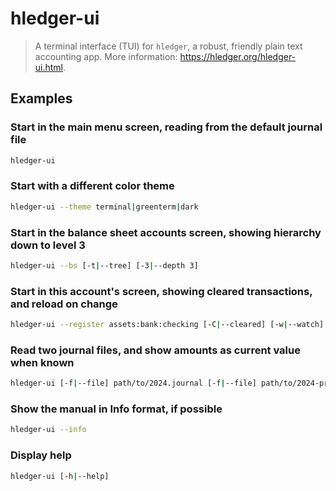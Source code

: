 # hledger-ui

> A terminal interface (TUI) for `hledger`, a robust, friendly plain text accounting app. More information: <https://hledger.org/hledger-ui.html>.

## Examples

### Start in the main menu screen, reading from the default journal file

```bash
hledger-ui
```

### Start with a different color theme

```bash
hledger-ui --theme terminal|greenterm|dark
```

### Start in the balance sheet accounts screen, showing hierarchy down to level 3

```bash
hledger-ui --bs [-t|--tree] [-3|--depth 3]
```

### Start in this account's screen, showing cleared transactions, and reload on change

```bash
hledger-ui --register assets:bank:checking [-C|--cleared] [-w|--watch]
```

### Read two journal files, and show amounts as current value when known

```bash
hledger-ui [-f|--file] path/to/2024.journal [-f|--file] path/to/2024-prices.journal --value now
```

### Show the manual in Info format, if possible

```bash
hledger-ui --info
```

### Display help

```bash
hledger-ui [-h|--help]
```
